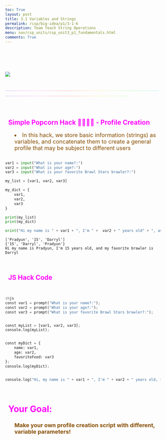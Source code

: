 ```yaml
---
toc: True
layout: post
title: 3.1 Variables and Strings
permalink: /csp/big-idea/p1/3-1-6
description: Team Teach String Operations
menu: nav/csp_units/csp_unit3_p1_fundamentals.html
comments: True
---
```


<html>
    <style>
        @keyframes bounce {
            0%, 20%, 50%, 80%, 100% {
                transform: translateY(0);
            }
            10%, 30%, 60%, 90% {
                transform: translateY(-30px);
            }
            40%, 70% {
                transform: translateY(-15px);
            }
        }
        @keyframes bounce2 {
            /* bounce */
            0%, 20%, 50%, 80%, 100% {
                transform: translateY(0);
            }
            10%, 30%, 60%, 90% {
                transform: translateY(-30px);
            }
            40%, 70% {
                transform: translateY(-15px);
            }
            /* flips */
            0%, 25% {
                transform: rotateZ(0deg);
            }
            25%, 50% {
                transform: rotateY(180deg);
            }
            50%, 75% {
                transform: rotateZ(180deg);
            }
            75%, 100% {
                transform: rotateY(0deg);
            }
        }
        h2{
            color: #ffd9d9;
        }
    </style>
    <br>
    <br>
    <br>
    <br>
    <br>
    <img style="animation: bounce2 3s ease infinite; max-width: 25%; filter: saturate(200%);" src="{{site.baseurl}}/images/p1group1images/img10.png">
    <br>
    <br>
    <p style="animation: bounce 3s ease infinite; background: linear-gradient(to right, #C9B1FF, #FFCAF2, #FFB2B1, #FFF3AD, #BCFFBC, #A2EDFF);-webkit-text-fill-color: transparent; -webkit-background-clip: text;"> ____________________________________________________________________________________________________________________________________________</p>
</html>

<br>
<h2>Simple Popcorn Hack 🍿🍿🍿🍿 - Profile Creation</h2>
<li>In this hack, we store basic information (strings) as variables, and concatenate them to create a general profile that may be subject to different users</li>
<br>
    <style>
        h2 {
            color: #ff00fb;
            padding-left: 10px;
        }
        div {
            background-color: #33c9ff;
            border-radius: 10px;
        }
        li {
            color: #864d00;
            padding-left: 30px;
            font-size: 18px;
        }
    </style>


```python
var1 = input("What is your name?:")
var2 = input("What is your age?:")
var3 = input("What is your favorite Brawl Stars brawler?:")

my_list = [var1, var2, var3]

my_dict = {
    var1,
    var2,
    var3
}

print(my_list)
print(my_dict)

print("Hi my name is " + var1 + ", I'm " +  var2 + " years old" + ", and my favorite brawler is " + var3)
```

    ['Pradyun', '15', 'Darryl']
    {'15', 'Darryl', 'Pradyun'}
    Hi my name is Pradyun, I'm 15 years old, and my favorite brawler is Darryl



<br>
<h2>JS Hack Code</h2>
<br>
<style>
h2 {
    color: #ff00fb;
    padding-left: 10px;
}
div {
    background-color: #33c9ff;
    border-radius: 10px;
}
li {
    color: #864d00;
    padding-left: 30px;
    font-size: 18px;
}
</style>



```python
%%js
const var1 = prompt("What is your name?:");
const var2 = prompt("What is your age?:");
const var3 = prompt("What is your favorite Brawl Stars brawler?:");


const myList = [var1, var2, var3];
console.log(myList);


const myDict = {
    name: var1,
    age: var2,
    favoriteFood: var3
};
console.log(myDict);


console.log("Hi, my name is " + var1 + ", I'm " + var2 + " years old, and my favorite brawler is " + var3 + ".");
```



<br>
<h1>Your Goal:</h1>
<h3>Make your own profile creation script with different, variable parameters!</h3>
<br>
<style>
    h1 {
        color: #ff00fb;
        padding-left: 10px;
    }
    div {
        background-color: #33c9ff;
        border-radius: 10px;
    }
    h3 {
        color: #864d00;
        padding-left: 30px;
        font-size: 18px;
    }
</style>
